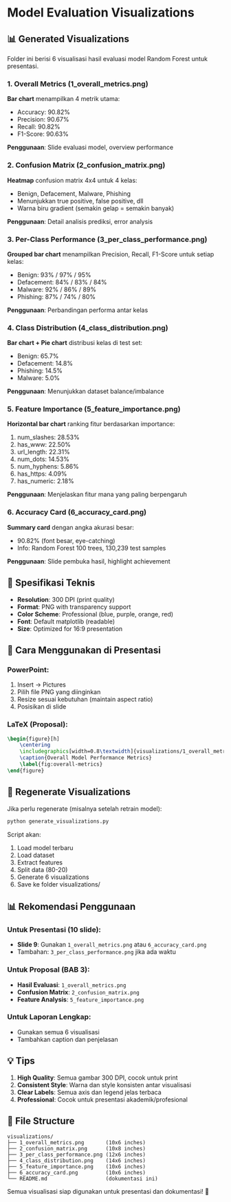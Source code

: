 # Model Evaluation Visualizations

## 📊 Generated Visualizations

Folder ini berisi 6 visualisasi hasil evaluasi model Random Forest untuk presentasi.

### 1. Overall Metrics (1_overall_metrics.png)
**Bar chart** menampilkan 4 metrik utama:
- Accuracy: 90.82%
- Precision: 90.67%
- Recall: 90.82%
- F1-Score: 90.63%

**Penggunaan**: Slide evaluasi model, overview performance

### 2. Confusion Matrix (2_confusion_matrix.png)
**Heatmap** confusion matrix 4x4 untuk 4 kelas:
- Benign, Defacement, Malware, Phishing
- Menunjukkan true positive, false positive, dll
- Warna biru gradient (semakin gelap = semakin banyak)

**Penggunaan**: Detail analisis prediksi, error analysis

### 3. Per-Class Performance (3_per_class_performance.png)
**Grouped bar chart** menampilkan Precision, Recall, F1-Score untuk setiap kelas:
- Benign: 93% / 97% / 95%
- Defacement: 84% / 83% / 84%
- Malware: 92% / 86% / 89%
- Phishing: 87% / 74% / 80%

**Penggunaan**: Perbandingan performa antar kelas

### 4. Class Distribution (4_class_distribution.png)
**Bar chart + Pie chart** distribusi kelas di test set:
- Benign: 65.7%
- Defacement: 14.8%
- Phishing: 14.5%
- Malware: 5.0%

**Penggunaan**: Menunjukkan dataset balance/imbalance

### 5. Feature Importance (5_feature_importance.png)
**Horizontal bar chart** ranking fitur berdasarkan importance:
1. num_slashes: 28.53%
2. has_www: 22.50%
3. url_length: 22.31%
4. num_dots: 14.53%
5. num_hyphens: 5.86%
6. has_https: 4.09%
7. has_numeric: 2.18%

**Penggunaan**: Menjelaskan fitur mana yang paling berpengaruh

### 6. Accuracy Card (6_accuracy_card.png)
**Summary card** dengan angka akurasi besar:
- 90.82% (font besar, eye-catching)
- Info: Random Forest 100 trees, 130,239 test samples

**Penggunaan**: Slide pembuka hasil, highlight achievement

## 🎨 Spesifikasi Teknis

- **Resolution**: 300 DPI (print quality)
- **Format**: PNG with transparency support
- **Color Scheme**: Professional (blue, purple, orange, red)
- **Font**: Default matplotlib (readable)
- **Size**: Optimized for 16:9 presentation

## 📝 Cara Menggunakan di Presentasi

### PowerPoint:
1. Insert → Pictures
2. Pilih file PNG yang diinginkan
3. Resize sesuai kebutuhan (maintain aspect ratio)
4. Posisikan di slide

### LaTeX (Proposal):
```latex
\begin{figure}[h]
    \centering
    \includegraphics[width=0.8\textwidth]{visualizations/1_overall_metrics.png}
    \caption{Overall Model Performance Metrics}
    \label{fig:overall-metrics}
\end{figure}
```

## 🔄 Regenerate Visualizations

Jika perlu regenerate (misalnya setelah retrain model):

```bash
python generate_visualizations.py
```

Script akan:
1. Load model terbaru
2. Load dataset
3. Extract features
4. Split data (80-20)
5. Generate 6 visualizations
6. Save ke folder visualizations/

## 📊 Rekomendasi Penggunaan

### Untuk Presentasi (10 slide):
- **Slide 9**: Gunakan `1_overall_metrics.png` atau `6_accuracy_card.png`
- Tambahan: `3_per_class_performance.png` jika ada waktu

### Untuk Proposal (BAB 3):
- **Hasil Evaluasi**: `1_overall_metrics.png`
- **Confusion Matrix**: `2_confusion_matrix.png`
- **Feature Analysis**: `5_feature_importance.png`

### Untuk Laporan Lengkap:
- Gunakan semua 6 visualisasi
- Tambahkan caption dan penjelasan

## 💡 Tips

1. **High Quality**: Semua gambar 300 DPI, cocok untuk print
2. **Consistent Style**: Warna dan style konsisten antar visualisasi
3. **Clear Labels**: Semua axis dan legend jelas terbaca
4. **Professional**: Cocok untuk presentasi akademik/profesional

## 📁 File Structure

```
visualizations/
├── 1_overall_metrics.png       (10x6 inches)
├── 2_confusion_matrix.png      (10x8 inches)
├── 3_per_class_performance.png (12x6 inches)
├── 4_class_distribution.png    (14x6 inches)
├── 5_feature_importance.png    (10x6 inches)
├── 6_accuracy_card.png         (10x6 inches)
└── README.md                   (dokumentasi ini)
```

Semua visualisasi siap digunakan untuk presentasi dan dokumentasi! 🎯
